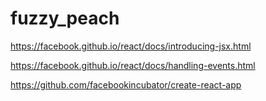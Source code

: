 # fuzzy_peach

https://facebook.github.io/react/docs/introducing-jsx.html

https://facebook.github.io/react/docs/handling-events.html

https://github.com/facebookincubator/create-react-app

